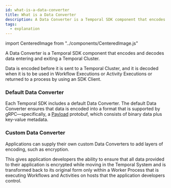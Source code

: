 ```yaml
---
id: what-is-a-data-converter
title: What is a Data Converter
description: A Data Converter is a Temporal SDK component that encodes and decodes data entering and exiting a Temporal Cluster.
tags:
  - explanation
---
```


import CenteredImage from "../components/CenteredImage.js"

A Data Converter is a Temporal SDK component that encodes and decodes data entering and exiting a Temporal Cluster.

<CenteredImage
imagePath="/diagrams/default-data-converter.svg"
imageSize="100"
title="Data Converter encodes and decodes data"
/>

Data is encoded before it is sent to a Temporal Cluster, and it is decoded when it is to be used in Workflow Executions or Activity Executions or returned to a process by using an SDK Client.

### Default Data Converter

Each Temporal SDK includes a default Data Converter.
The default Data Converter ensures that data is encoded into a format that is supported by gRPC—specifically, a [Payload](https://github.com/temporalio/api/blob/2f980f7ce4349e808b16ec0f21e0fe675f79330f/temporal/api/common/v1/message.proto#L49) protobuf, which consists of binary data plus key-value metadata.

### Custom Data Converter

Applications can supply their own custom Data Converters to add layers of encoding, such as encryption.

This gives application developers the ability to ensure that all data provided to their application is encrypted while moving in the Temporal System and is transformed back to its original form only within a Worker Process that is executing Workflows and Activities on hosts that the application developers control.
